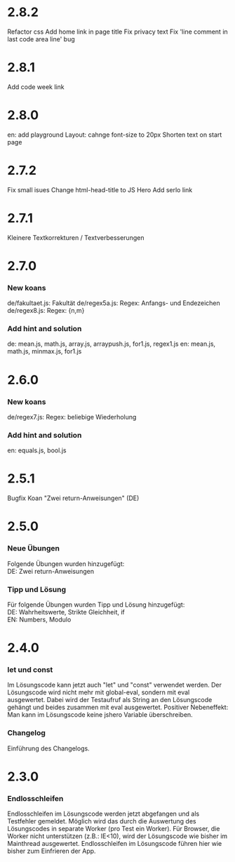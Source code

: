 # 2.8.2
Refactor css
Add home link in page title
Fix privacy text
Fix 'line comment in last code area line' bug

# 2.8.1
Add code week link

# 2.8.0
en: add playground
Layout: cahnge font-size to 20px
Shorten text on start page

# 2.7.2
Fix small isues
Change html-head-title to JS Hero
Add serlo link

# 2.7.1

Kleinere Textkorrekturen / Textverbesserungen

# 2.7.0

### New koans
de/fakultaet.js: Fakultät
de/regex5a.js: Regex: Anfangs- und Endezeichen
de/regex8.js: Regex: {n,m}

### Add hint and solution
de: mean.js, math.js, array.js, arraypush.js, for1.js, regex1.js
en: mean.js, math.js, minmax.js, for1.js

# 2.6.0

### New koans
de/regex7.js: Regex: beliebige Wiederholung

### Add hint and solution
en: equals.js, bool.js

# 2.5.1
Bugfix Koan "Zwei return-Anweisungen" (DE)

# 2.5.0

### Neue Übungen
Folgende Übungen wurden hinzugefügt:<br>
DE: Zwei return-Anweisungen

### Tipp und Lösung
Für folgende Übungen wurden Tipp und Lösung hinzugefügt:<br>
DE: Wahrheitswerte, Strikte Gleichheit, if<br>
EN: Numbers, Modulo

# 2.4.0

### let und const
Im Lösungscode kann jetzt auch "let" und "const" verwendet werden.
Der Lösungscode wird nicht mehr mit global-eval, sondern mit eval ausgewertet. Dabei wird der Testaufruf als
String an den Lösungscode gehängt und beides zusammen mit eval ausgewertet.
Positiver Nebeneffekt: Man kann im Lösungscode keine jshero Variable überschreiben.

### Changelog
Einführung des Changelogs.

# 2.3.0

### Endlosschleifen
Endlosschleifen im Lösungscode werden jetzt abgefangen und als Testfehler gemeldet.
Möglich wird das durch die Auswertung des Lösungscodes in separate Worker (pro Test ein Worker).
Für Browser, die Worker nicht unterstützen (z.B.: IE<10), wird der Lösungscode wie bisher im Mainthread ausgewertet.
Endlosschleifen im Lösungscode führen hier wie bisher zum Einfrieren der App.
